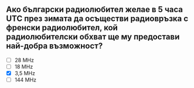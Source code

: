 ## Ако български радиолюбител желае в 5 часа UTC през зимата да осъществи радиовръзка с френски радиолюбител, кой радиолюбителски обхват ще му предостави най-добра възможност?

<!-- Верният отговор е отбелязан с [X] -->

- [ ] 28 MHz
- [ ] 18 MHz
- [X] 3,5 MHz
- [ ] 144 МНz
